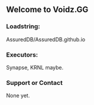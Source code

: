 ## Welcome to Voidz.GG


### Loadstring:
AssuredDB/AssuredDB.github.io


### Executors:

Synapse, KRNL maybe.


### Support or Contact

None yet.
